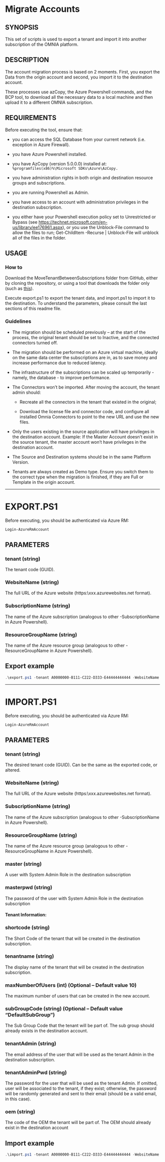 # Migrate Accounts

## SYNOPSIS

This set of scripts is used to export a tenant and import it into another subscription of the OMNIA platform.  

## DESCRIPTION

The account migration process is based on 2 moments. First, you export the Data from the origin account and second, you import it to the destination account.

These processes use azCopy, the Azure Powershell commands, and the BCP tool, to download all the necessary data to a local machine and then upload it to a different OMNIA subscription.

## REQUIREMENTS

Before executing the tool, ensure that:
  - you can access the SQL Database from your current network (i.e. exception in Azure Firewall).

  - you have Azure Powershell installed.

  - you have AzCopy (version 5.0.0.0) installed at: ```%programfiles(x86)%\Microsoft SDKs\Azure\AzCopy.```

  - you have administration rights in both origin and destination resource groups and subscriptions.

  - you are running Powershell as Admin.

  - you have access to an account with administration privileges in the destination subscription.

  - you either have your Powershell execution policy set to Unrestricted or Bypass (see https://technet.microsoft.com/en-us/library/ee176961.aspx), or you use the Unblock-File command to allow the files to run; Get-ChildItem -Recurse | Unblock-File will unblock all of the files in the folder.

## USAGE

### How to
Download the MoveTenantBetweenSubscriptions folder from GitHub, either by cloning the repository, or using a tool that downloads the folder only (such as [this](https://minhaskamal.github.io/DownGit/#/home?url=https://github.com/numbersbelieve/omnia-deployment/tree/master/MoveTenantBetweenSubscriptions)).

Execute export.ps1 to export the tenant data, and import.ps1 to import it to the destination. To understand the parameters, please consult the last sections of this readme file.

### Guidelines
- The migration should be scheduled previously – at the start of the process, the original tenant should be set to Inactive, and the connected connectors turned off.

- The migration should be performed on an Azure virtual machine, ideally on the same data center the subscriptions are in, as to save money and increase performance due to reduced latency.

- The infrastructure of the subscriptions can be scaled up temporarily - namely, the database - to improve performance.

- The Connectors won’t be imported. After moving the account, the tenant admin should:

    -	Recreate all the connectors in the tenant that existed in the original;

    -	Download the license file and connector code, and configure all installed Omnia Connectors to point to the new URL and use the new files.

- Only the users existing in the source application will have privileges in the destination account. Example: If the Master Account doesn’t exist in the source tenant, the master account won’t have privileges in the destination account.

- The Source and Destination systems should be in the same Platform Version.

- Tenants are always created as Demo type. Ensure you switch them to the correct type when the migration is finished, if they are Full or Template in the origin account.

------------------------------

# EXPORT.PS1

Before executing, you should be authenticated via Azure RM:

```powershell
Login-AzureRmAccount
```

## PARAMETERS

### tenant (string)

The tenant code (GUID).

### WebsiteName (string)

The full URL of the Azure website (https:\\xxx.azurewebsites.net format).

### SubscriptionName (string)

The name of the Azure subscription (analogous to other -SubscriptionName in Azure Powershell).

### ResourceGroupName (string)

The name of the Azure resource group (analogous to other -ResourceGroupName in Azure Powershell).

## Export example

```powershell
.\export.ps1 -tenant A0000000-B111-C222-D333-E44444444444 -WebsiteName https:\\waomnia12345.azurewebsites.net -SubscriptionName omnia12345 -ResourceGroupName omnia12345
```

------------------------------


# IMPORT.PS1

Before executing, you should be authenticated via Azure RM:

```powershell
Login-AzureRmAccount
```

## PARAMETERS

### tenant (string)

The desired tenant code (GUID). Can be the same as the exported code, or altered.

### WebsiteName (string)

The full URL of the Azure website (https:\\xxx.azurewebsites.net format).

### SubscriptionName (string)

The name of the Azure subscription (analogous to other -SubscriptionName in Azure Powershell).

### ResourceGroupName (string)

The name of the Azure resource group (analogous to other -ResourceGroupName in Azure Powershell).

### master (string)

A user with System Admin Role in the destination subscription

### masterpwd (string)

The password of the user with System Admin Role in the destination subscription

#### Tenant Information:

### shortcode (string)

The Short Code of the tenant that will be created in the destination subscription.

### tenantname (string)

The display name of the tenant that will be created in the destination subscription.

### maxNumberOfUsers (int) (Optional – Default value 10)

The maximum number of users that can be created in the new account.

### subGroupCode (string) (Optional – Default value “DefaultSubGroup”)

The Sub Group Code that the tenant will be part of. The sub group should already exists in the destination account.

### tenantAdmin (string)

The email address of the user that will be used as the tenant Admin in the destination subscription.

### tenantAdminPwd (string)

The password for the user that will be used as the tenant Admin. If omitted, user will be associated to the tenant, if they exist; otherwise, the password will be randomly generated and sent to their email (should be a valid email, in this case).

### oem (string)

The code of the OEM the tenant will be part of. The OEM should already exist in the destination account


## Import example

```powershell
.\import.ps1 -tenant A0000000-B111-C222-D333-E44444444444 -WebsiteName https:\\waomnia12345.azurewebsites.net -SubscriptionName omnia12345 -ResourceGroupName omnia12345 -shortcode tenantshortcode -tenantname 'My Tenant Name' -maxNumberOfUsers 10 -subGroupCode DefaultSubGroup -tenantAdmin admin@admin.com -tenantAdminPwd Password0 -oem omnia -master admin@admin.com -masterpwd Password0
```
